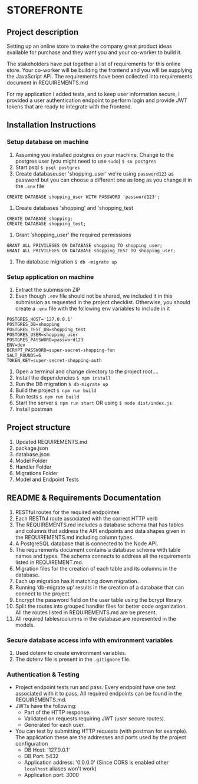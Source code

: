 # STOREFRONTE
## Project description
Setting up an online store to make the company great product ideas available for purchase and they want you and your co-worker to build it.

The stakeholders have put together a list of requirements for this online store. Your co-worker will be building the frontend and you will be supplying the JavaScript API. The requirements have been collected into requirements document in REQUIREMENTS.md

For my application I added tests, and to keep user information secure, I provided a user authentication endpoint to perform login and provide JWT tokens that are ready to integrate with the frontend.


## Installation Instructions

### Setup database on machine
1. Assuming you installed postgres on your machine. Change to the postgres user (you might need to use `sudo`) `$ su postgres` 
1. Start psql `$ psql postgres`
1. Create databaseuser 'shopping_user' we're using `password123` as password but you can choose a different one as long as you change it in the `.env` file
```
CREATE DATABASE shopping_user WITH PASSWORD 'password123';
```
1. Create databases 'shopping' and 'shopping_test
```
CREATE DATABASE shopping;
CREATE DATABASE shopping_test;
```
1. Grant 'shopping_user' the required permissions
```
GRANT ALL PRIVILEGES ON DATABASE shopping TO shopping_user;
GRANT ALL PRIVILEGES ON DATABASE shopping_TEST TO shopping_user;
```
1. The database migration `$ db -migrate up`

### Setup application on machine
1. Extract the submission ZIP
1. Even though `.env` file should not be shared, we included it in this submission as requested in the project checklist. Otherwise, you should create a `.env` file with the following env variables to include in it
```
POSTGRES_HOST='127.0.0.1'
POSTGRES_DB=shopping
POSTGRES_TEST_DB=shopping_test
POSTGRES_USER=shopping_user
POSTGRES_PASSWORD=password123
ENV=dev
BCRYPT_PASSWORD=super-secret-shopping-fun
SALT_ROUNDS=6
TOKEN_KEY=super-secret-shopping-auth
```
1. Open a terminal and change directory to the project root....
1. Install the dependencies `$ npm install`
1. Run the DB migration `$ db-migrate up`
1. Build the project `$ npm run build`
1. Run tests `$ npm run build`
1. Start the server `$ npm run start` OR using `$ node dist/index.js`
1. Install postman 

## Project structure

1. Updated REQUIREMENTS.md
1. package.json
1. database.json
1. Model Folder
1. Handler Folder
1. Migrations Folder
1. Model and Endpoint Tests

## README & Requirements Documentation

1. RESTful routes for the required endpointes
1. Each RESTful route associated with the correct HTTP verb
1. The REQUIREMENTS.md includes a database schema that has tables and columns that address the API endpoints and data shapes given in the REQUIREMENTS.md including column types. 
1. A PostgreSQL database that is connected to the Node API.
1. The requirements document contains a database schema with table names and types. The schema connects to address all the requirements listed in REQUIREMENT.md.
1. Migration files for the creation of each table and its columns in the database.
1. Each up migration has it matching down migration.
1. Running ‘db-migrate up’ results in the creation of a database that can connect to the project.
1. Encrypt the password field on the user table using the bcrypt library.
1. Split the routes into grouped handler files for better code organization. All the routes listed in REQUIREMENTS.md are be present.
1. All required tables/columns in the database are represented in the models.
   
### Secure database access info with environment variables
1. Used dotenv to create environment variables.
1. The dotenv file is present in the `.gitignore` file.

### Authentication & Testing
* Project endpoint tests run and pass. Every endpoint have one test associated with it to pass. All required endpoints can be found in the REQUIREMENTS.md.
* JWTs have the following:
  * Part of the HTTP response.
  * Validated on requests requiring JWT (user secure routes).
  * Generated for each user.
* You can test by submitting HTTP requests (with postman for example). The application these are the addresses and ports used by the project configuration
  * DB Host: '127.0.0.1'
  * DB Port: 5432
  * Application address: '0.0.0.0' (Since CORS is enabled other `localhost` aliases won't work)
  * Application port: 3000